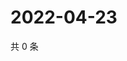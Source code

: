 # 2022-04-23

共 0 条

<!-- BEGIN WEIBO -->
<!-- 最后更新时间 Sat Apr 23 2022 17:14:34 GMT+0800 (China Standard Time) -->

<!-- END WEIBO -->
